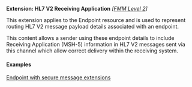 **Extension: HL7 V2 Receiving Application** *[[FMM Level 2](guidance.html)]*

This extension applies to the Endpoint resource and is used to represent routing HL7 V2 message payload details associated with an endpoint.

This content allows a sender using these endpoint details to include Receiving Application (MSH-5) information in HL7 V2 messages sent via this channel which allow correct delivery within the receiving system.

#### Examples

[Endpoint with secure message extensions](Endpoint-example0.html)
